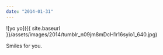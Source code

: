```yaml
---
date: "2014-01-31"
---
```


![yo yo]({{ site.baseurl }}/assets/images/2014/tumblr_n09jm8mDcH1r16syio1_640.jpg)

Smiles for you.
